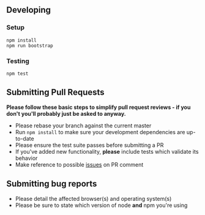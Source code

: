 ## Developing

### Setup

```
npm install
npm run bootstrap
```

### Testing

```
npm test
```

## Submitting Pull Requests

**Please follow these basic steps to simplify pull request reviews - if you don't you'll probably just be asked to anyway.**

* Please rebase your branch against the current master
* Run ```npm install``` to make sure your development dependencies are up-to-date
* Please ensure the test suite passes before submitting a PR
* If you've added new functionality, **please** include tests which validate its behavior
* Make reference to possible [issues](https://github.com/ngrx/platform/issues) on PR comment

## Submitting bug reports

* Please detail the affected browser(s) and operating system(s)
* Please be sure to state which version of node **and** npm you're using
